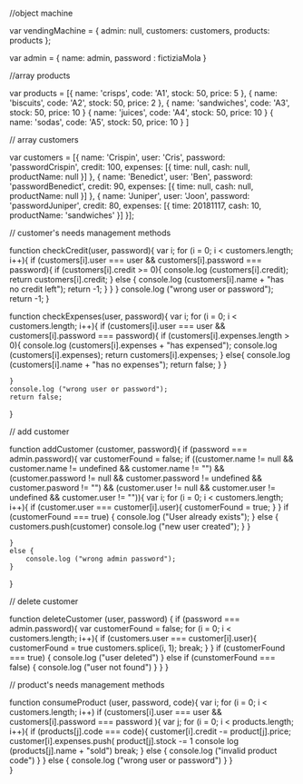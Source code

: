 
//object machine

var vendingMachine = {
    admin: null,
    customers: customers,
    products: products
};

var admin = {
    name: admin,
    password : fictiziaMola
}

//array products

var products = [{
                name: 'crisps',
                code: 'A1',
                stock: 50,
                price: 5
            },
            {
                name: 'biscuits',
                code: 'A2',
                stock: 50,
                price: 2
            },
            {
                name: 'sandwiches',
                code: 'A3',
                stock: 50,
                price: 10
            }
            {
                name: 'juices',
                code: 'A4',
                stock: 50,
                price: 10
            }
            {
                name: 'sodas',
                code: 'A5',
                stock: 50,
                price: 10
            }
            ]
            
            

// array customers

var customers = [{
            name: 'Crispin',
            user: 'Cris',
            password: 'passwordCrispin',
            credit: 100,
            expenses: [{
                    time: null,
                    cash: null,
                    productName: null
                }]
            },
            {
            name: 'Benedict',
            user: 'Ben',
            password: 'passwordBenedict',
            credit: 90,
            expenses: [{
                    time: null,
                    cash: null,
                    productName: null
                }]
            },
            {
            name: 'Juniper',
            user: 'Joon',
            password: 'passwordJuniper',
            credit: 80,
            expenses: [{
                    time: 20181117,
                    cash: 10,
                    productName: 'sandwiches'
                }]
            }];
            
// customer's needs management methods

function checkCredit(user, password){
    var i;
    for (i = 0; i < customers.length; i++){
        if (customers[i].user === user && customers[i].password === password){ 
            if (customers[i].credit >= 0){
                console.log (customers[i].credit);
                return customers[i].credit;
            }
            else {
            console.log (customers[i].name + "has no credit left");
            return -1;
            }
        }
    }
    console.log ("wrong user or password");
            return -1;
}

function checkExpenses(user, password){
    var i;
    for (i = 0; i < customers.length; i++){
        if (customers[i].user === user && customers[i].password === password){
            if (customers[i].expenses.length > 0){
                console.log (customers[i].expenses + "has expensed");
                console.log (customers[i].expenses);
                return customers[i].expenses;
            }
            else{
                console.log (customers[i].name + "has no expenses");
                return false;
            }
        }
        
    }
    console.log ("wrong user or password");
    return false;
}


// add customer
    
function addCustomer (customer, password){
    if (password === admin.password){
        var customerFound = false;
        if ((customer.name != null && customer.name != undefined && customer.name != "") &&
            (customer.password != null && customer.password != undefined && customer.pasword != "") &&
            (customer.user != null && customer.user != undefined && customer.user != "")){
                var i;
                for (i = 0; i < customers.length; i++){ 
                    if (customer.user === customer[i].user){
                        customerFound = true;
                    }
                }
                if (customerFound === true) {
                    console.log ("User already exists");
                }
                else {
                    customers.push(customer)
                    console.log ("new user created");
                }
        }
        
    }
    else {
        console.log ("wrong admin password");
    }   
}

// delete customer

function deleteCustomer (user, password) {
    if (password === admin.password){
    var customerFound = false;
        for (i = 0; i < customers.length; i++){ 
            if (customers.user === customer[i].user){
                customerFound = true
                customers.splice(i, 1);
                break;
            }
        }
        if (customerFound === true) {
            console.log ("user deleted")
        }
        else if (cunstomerFound === false) {
            console.log ("user not found")
        }
    }
}

// product's needs management methods

function consumeProduct (user, password, code){
    var i;
    for (i = 0; i < customers.length; i++)
        if (customers[i].user === user && customers[i].password === password ){
            var j;
            for (i = 0; i < products.length; i++){
                if (products[j].code === code){
                    customer[i].credit -= product[j].price;
                    customer[i].expenses.push(
                    product[j].stock -= 1
                    console log (products[j].name + "sold")
                    break;
                    }
                else {
                console.log ("invalid product code")
                }
               }
            else {
            console.log ("wrong user or password")
            } 
          }                
        }


